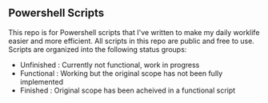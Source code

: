 ## Powershell Scripts
This repo is for Powershell scripts that I've written to make my daily worklife easier and more efficient.
All scripts in this repo are public and free to use. 
Scripts are organized into the following status groups:
- Unfinished : Currently not functional, work in progress
- Functional : Working but the original scope has not been fully implemented
- Finished   : Original scope has been acheived in a functional script
